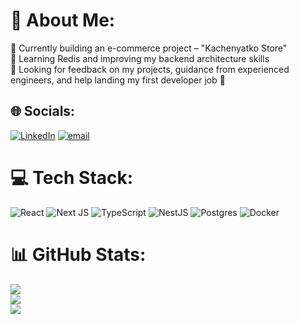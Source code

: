 # 💫 About Me:
🔭 Currently building an e-commerce project – "Kachenyatko Store"  <br>🌱 Learning Redis and improving my backend architecture skills  <br>🤝 Looking for feedback on my projects, guidance from experienced engineers, and help landing my first developer job 🙏


## 🌐 Socials:
[![LinkedIn](https://img.shields.io/badge/LinkedIn-%230077B5.svg?logo=linkedin&logoColor=white)](https://linkedin.com/in/artem-shapoval-29b724298) [![email](https://img.shields.io/badge/Email-D14836?logo=gmail&logoColor=white)](mailto:shapovalartem.dev@gmail.com) 

# 💻 Tech Stack:
![React](https://img.shields.io/badge/react-%2320232a.svg?style=for-the-badge&logo=react&logoColor=%2361DAFB) ![Next JS](https://img.shields.io/badge/Next-black?style=for-the-badge&logo=next.js&logoColor=white) ![TypeScript](https://img.shields.io/badge/typescript-%23007ACC.svg?style=for-the-badge&logo=typescript&logoColor=white) ![NestJS](https://img.shields.io/badge/nestjs-%23E0234E.svg?style=for-the-badge&logo=nestjs&logoColor=white) ![Postgres](https://img.shields.io/badge/postgres-%23316192.svg?style=for-the-badge&logo=postgresql&logoColor=white) ![Docker](https://img.shields.io/badge/docker-%230db7ed.svg?style=for-the-badge&logo=docker&logoColor=white)
# 📊 GitHub Stats:
![](https://github-readme-stats.vercel.app/api?username=fc1g&theme=city_lights&hide_border=false&include_all_commits=false&count_private=false)<br/>
![](https://nirzak-streak-stats.vercel.app/?user=fc1g&theme=city_lights&hide_border=false)<br/>
![](https://github-readme-stats.vercel.app/api/top-langs/?username=fc1g&theme=city_lights&hide_border=false&include_all_commits=false&count_private=false&layout=compact)

<!-- Proudly created with GPRM ( https://gprm.itsvg.in ) -->

